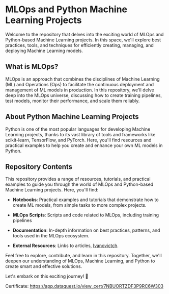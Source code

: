 # MLOps and Python Machine Learning Projects

Welcome to the repository that delves into the exciting world of MLOps and Python-based Machine Learning projects. In this space, we'll explore best practices, tools, and techniques for efficiently creating, managing, and deploying Machine Learning models.

## What is MLOps?

MLOps is an approach that combines the disciplines of Machine Learning (ML) and Operations (Ops) to facilitate the continuous deployment and management of ML models in production. In this repository, we'll delve deep into the MLOps universe, discussing how to create training pipelines, test models, monitor their performance, and scale them reliably.

## About Python Machine Learning Projects

Python is one of the most popular languages for developing Machine Learning projects, thanks to its vast library of tools and frameworks like scikit-learn, TensorFlow, and PyTorch. Here, you'll find resources and practical examples to help you create and enhance your own ML models in Python.

## Repository Contents

This repository provides a range of resources, tutorials, and practical examples to guide you through the world of MLOps and Python-based Machine Learning projects. Here, you'll find:

- **Notebooks**: Practical examples and tutorials that demonstrate how to create ML models, from simple tasks to more complex projects.

- **MLOps Scripts**: Scripts and code related to MLOps, including training pipelines

- **Documentation**: In-depth information on best practices, patterns, and tools used in the MLOps ecosystem.

- **External Resources**: Links to articles, [Ivanovictch](https://github.com/ivanovitchm/mlops).

Feel free to explore, contribute, and learn in this repository. Together, we'll deepen our understanding of MLOps, Machine Learning, and Python to create smart and effective solutions.

Let's embark on this exciting journey! 🚀

Certificate: https://app.dataquest.io/view_cert/7NBUORTZDF3P9RC6W303
